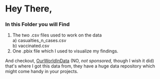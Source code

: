 # Hey There, 
### In this Folder you will Find

1. The two .csv files used to work on the data </br>
   a) casualties_n_cases.csv </br>
   b) vaccinated.csv
2. One .pbix file which I used to visualize my findings.

And checkout, [OurWorldInData](https://ourworldindata.org/) (NO, *not sponsored,* though I wish it did) </br> that's where I got this data from, 
they have a huge data repository which might come handy in your projects.
